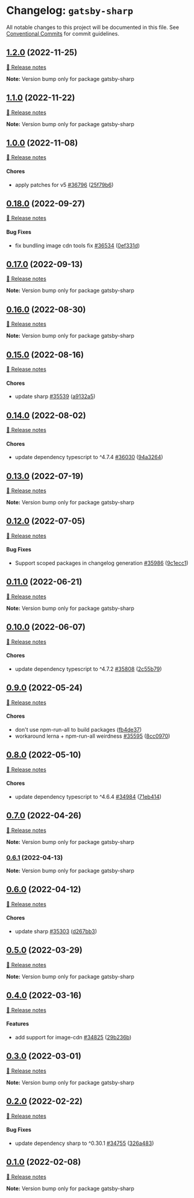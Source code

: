 # Changelog: `gatsby-sharp`

All notable changes to this project will be documented in this file.
See [Conventional Commits](https://conventionalcommits.org) for commit guidelines.

## [1.2.0](https://github.com/gatsbyjs/gatsby/commits/gatsby-sharp@1.2.0/packages/gatsby-sharp) (2022-11-25)

[🧾 Release notes](https://www.gatsbyjs.com/docs/reference/release-notes/v5.2)

**Note:** Version bump only for package gatsby-sharp

## [1.1.0](https://github.com/gatsbyjs/gatsby/commits/gatsby-sharp@1.1.0/packages/gatsby-sharp) (2022-11-22)

[🧾 Release notes](https://www.gatsbyjs.com/docs/reference/release-notes/v5.1)

**Note:** Version bump only for package gatsby-sharp

## [1.0.0](https://github.com/gatsbyjs/gatsby/commits/gatsby-sharp@1.0.0/packages/gatsby-sharp) (2022-11-08)

[🧾 Release notes](https://www.gatsbyjs.com/docs/reference/release-notes/v5.0)

#### Chores

- apply patches for v5 [#36796](https://github.com/gatsbyjs/gatsby/issues/36796) ([25f79b6](https://github.com/gatsbyjs/gatsby/commit/25f79b6c3719fdf09584ade620a05c66ba2a697c))

## [0.18.0](https://github.com/gatsbyjs/gatsby/commits/gatsby-sharp@0.18.0/packages/gatsby-sharp) (2022-09-27)

[🧾 Release notes](https://www.gatsbyjs.com/docs/reference/release-notes/v4.24)

#### Bug Fixes

- fix bundling image cdn tools fix [#36534](https://github.com/gatsbyjs/gatsby/issues/36534) ([0ef331d](https://github.com/gatsbyjs/gatsby/commit/0ef331d30eab0731457b6607c9320e2818eb1677))

## [0.17.0](https://github.com/gatsbyjs/gatsby/commits/gatsby-sharp@0.17.0/packages/gatsby-sharp) (2022-09-13)

[🧾 Release notes](https://www.gatsbyjs.com/docs/reference/release-notes/v4.23)

**Note:** Version bump only for package gatsby-sharp

## [0.16.0](https://github.com/gatsbyjs/gatsby/commits/gatsby-sharp@0.16.0/packages/gatsby-sharp) (2022-08-30)

[🧾 Release notes](https://www.gatsbyjs.com/docs/reference/release-notes/v4.22)

**Note:** Version bump only for package gatsby-sharp

## [0.15.0](https://github.com/gatsbyjs/gatsby/commits/gatsby-sharp@0.15.0/packages/gatsby-sharp) (2022-08-16)

[🧾 Release notes](https://www.gatsbyjs.com/docs/reference/release-notes/v4.21)

#### Chores

- update sharp [#35539](https://github.com/gatsbyjs/gatsby/issues/35539) ([a9132a5](https://github.com/gatsbyjs/gatsby/commit/a9132a53eac37f713e8cb8a8246c62f4f8d8f142))

## [0.14.0](https://github.com/gatsbyjs/gatsby/commits/gatsby-sharp@0.14.0/packages/gatsby-sharp) (2022-08-02)

[🧾 Release notes](https://www.gatsbyjs.com/docs/reference/release-notes/v4.20)

#### Chores

- update dependency typescript to ^4.7.4 [#36030](https://github.com/gatsbyjs/gatsby/issues/36030) ([94a3264](https://github.com/gatsbyjs/gatsby/commit/94a32647a8c45de620d2efe99310805910586c8a))

## [0.13.0](https://github.com/gatsbyjs/gatsby/commits/gatsby-sharp@0.13.0/packages/gatsby-sharp) (2022-07-19)

[🧾 Release notes](https://www.gatsbyjs.com/docs/reference/release-notes/v4.19)

**Note:** Version bump only for package gatsby-sharp

## [0.12.0](https://github.com/gatsbyjs/gatsby/commits/gatsby-sharp@0.12.0/packages/gatsby-sharp) (2022-07-05)

[🧾 Release notes](https://www.gatsbyjs.com/docs/reference/release-notes/v4.18)

#### Bug Fixes

- Support scoped packages in changelog generation [#35986](https://github.com/gatsbyjs/gatsby/issues/35986) ([9c1ecc1](https://github.com/gatsbyjs/gatsby/commit/9c1ecc148ee5a1c02030e21c0496db46d0adb487))

## [0.11.0](https://github.com/gatsbyjs/gatsby/commits/gatsby-sharp@0.11.0/packages/gatsby-sharp) (2022-06-21)

[🧾 Release notes](https://www.gatsbyjs.com/docs/reference/release-notes/v4.17)

**Note:** Version bump only for package gatsby-sharp

## [0.10.0](https://github.com/gatsbyjs/gatsby/commits/gatsby-sharp@0.10.0/packages/gatsby-sharp) (2022-06-07)

[🧾 Release notes](https://www.gatsbyjs.com/docs/reference/release-notes/v4.16)

#### Chores

- update dependency typescript to ^4.7.2 [#35808](https://github.com/gatsbyjs/gatsby/issues/35808) ([2c55b79](https://github.com/gatsbyjs/gatsby/commit/2c55b794dd95b40a994f56df5f912219771ccab4))

## [0.9.0](https://github.com/gatsbyjs/gatsby/commits/gatsby-sharp@0.9.0/packages/gatsby-sharp) (2022-05-24)

[🧾 Release notes](https://www.gatsbyjs.com/docs/reference/release-notes/v4.15)

#### Chores

- don't use npm-run-all to build packages ([fb4de37](https://github.com/gatsbyjs/gatsby/commit/fb4de379e914892c8ce437d4613b60499cfeb897))
- workaround lerna + npm-run-all weirdness [#35595](https://github.com/gatsbyjs/gatsby/issues/35595) ([8cc0970](https://github.com/gatsbyjs/gatsby/commit/8cc09702f9a2767c51cf5267233108c07e4ac073))

## [0.8.0](https://github.com/gatsbyjs/gatsby/commits/gatsby-sharp@0.8.0/packages/gatsby-sharp) (2022-05-10)

[🧾 Release notes](https://www.gatsbyjs.com/docs/reference/release-notes/v4.14)

#### Chores

- update dependency typescript to ^4.6.4 [#34984](https://github.com/gatsbyjs/gatsby/issues/34984) ([71eb414](https://github.com/gatsbyjs/gatsby/commit/71eb414ad5abf1c835a2c243f01ac98ea5ee7e37))

## [0.7.0](https://github.com/gatsbyjs/gatsby/commits/gatsby-sharp@0.7.0/packages/gatsby-sharp) (2022-04-26)

[🧾 Release notes](https://www.gatsbyjs.com/docs/reference/release-notes/v4.13)

**Note:** Version bump only for package gatsby-sharp

### [0.6.1](https://github.com/gatsbyjs/gatsby/commits/gatsby-sharp@0.6.1/packages/gatsby-sharp) (2022-04-13)

**Note:** Version bump only for package gatsby-sharp

## [0.6.0](https://github.com/gatsbyjs/gatsby/commits/gatsby-sharp@0.6.0/packages/gatsby-sharp) (2022-04-12)

[🧾 Release notes](https://www.gatsbyjs.com/docs/reference/release-notes/v4.12)

#### Chores

- update sharp [#35303](https://github.com/gatsbyjs/gatsby/issues/35303) ([d267bb3](https://github.com/gatsbyjs/gatsby/commit/d267bb3d7547d08cfaabfbfc93199c785c50aec3))

## [0.5.0](https://github.com/gatsbyjs/gatsby/commits/gatsby-sharp@0.5.0/packages/gatsby-sharp) (2022-03-29)

[🧾 Release notes](https://www.gatsbyjs.com/docs/reference/release-notes/v4.11)

**Note:** Version bump only for package gatsby-sharp

## [0.4.0](https://github.com/gatsbyjs/gatsby/commits/gatsby-sharp@0.4.0/packages/gatsby-sharp) (2022-03-16)

[🧾 Release notes](https://www.gatsbyjs.com/docs/reference/release-notes/v4.10)

#### Features

- add support for image-cdn [#34825](https://github.com/gatsbyjs/gatsby/issues/34825) ([29b236b](https://github.com/gatsbyjs/gatsby/commit/29b236b7f2212d062a65d34781a612d715d936ef))

## [0.3.0](https://github.com/gatsbyjs/gatsby/commits/gatsby-sharp@0.3.0/packages/gatsby-sharp) (2022-03-01)

[🧾 Release notes](https://www.gatsbyjs.com/docs/reference/release-notes/v4.9)

**Note:** Version bump only for package gatsby-sharp

## [0.2.0](https://github.com/gatsbyjs/gatsby/commits/gatsby-sharp@0.2.0/packages/gatsby-sharp) (2022-02-22)

[🧾 Release notes](https://www.gatsbyjs.com/docs/reference/release-notes/v4.8)

#### Bug Fixes

- update dependency sharp to ^0.30.1 [#34755](https://github.com/gatsbyjs/gatsby/issues/34755) ([326a483](https://github.com/gatsbyjs/gatsby/commit/326a483bc01c5a3e433e3a82fd52c92a9f6467d5))

## [0.1.0](https://github.com/gatsbyjs/gatsby/commits/gatsby-sharp@0.1.0/packages/gatsby-sharp) (2022-02-08)

[🧾 Release notes](https://www.gatsbyjs.com/docs/reference/release-notes/v4.7)

**Note:** Version bump only for package gatsby-sharp

<a name="before-release-process"></a>
